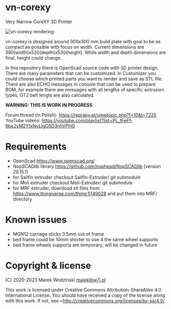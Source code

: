 # vn-corexy
Very Narrow CoreXY 3D Printer

![vn-corexy rendering](img/vn-corexy-animated-20221206.gif)

vn-corexy is designed around 300x300 mm build plate with goal to be
as compact as possible with focus on width. Current dimensions are
390(width)x520(depth)x530(height). While width and depth dimensions
are final, height could change.

In this repository there is OpenScad source code with 3D printer design.
There are many parameters that can be customized. In Customizer you could
choose which printed parts you want to render and save as STL file.
There are also ECHO messages in console that can be used to prepare BOM,
for example there are messages with all lengths of specific extrusion types,
GT2 belt lengts are also calculated.

**WARNING: THIS IS WORK IN PROGRESS**

Forum thread (in Polish): https://reprapy.pl/viewtopic.php?f=10&t=7225
YouTube videos: https://youtube.com/playlist?list=PL_tFeFf-6be2vM2YfxNyLlgO5D3nhVPHG

# Requirements
- OpenScad https://www.openscad.org/
- NopSCADlib library https://github.com/nophead/NopSCADlib (version 20.15.1)
- for Sailfin extruder checkout Sailfin-Extruder/ git submodule
- for Moli extruder checkout Moli-Extruder/ git submodule
- for MRF extruder, download stl files from https://www.thingiverse.com/thing:5149028
  and put them into MRF/ directory

# Known issues
- MGN12 carriage sticks 3.5mm out of frame
- bed frame could be 10mm shorter to use 4 the same wheel supports
- bed frame wheels supports are temporary, will be changed in future

# Copyright & license
(C) 2020-2023 Marek Wodzinski <majek@w7i.pl>

This work is licensed under Creative Commons Attribution-ShareAlike 4.0 International License.
You should have received a copy of the license along with this work. 
If not, see <http://creativecommons.org/licenses/by-sa/4.0/
